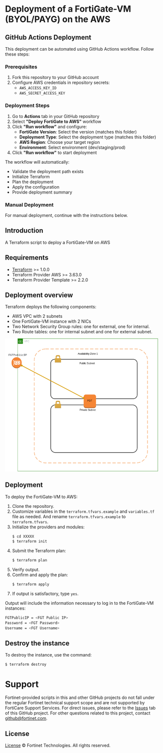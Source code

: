 # Deployment of a FortiGate-VM (BYOL/PAYG)  on the AWS

## GitHub Actions Deployment

This deployment can be automated using GitHub Actions workflow. Follow these steps:

### Prerequisites
1. Fork this repository to your GitHub account
2. Configure AWS credentials in repository secrets:
   - `AWS_ACCESS_KEY_ID`
   - `AWS_SECRET_ACCESS_KEY`

### Deployment Steps
1. Go to **Actions** tab in your GitHub repository
2. Select **"Deploy FortiGate to AWS"** workflow
3. Click **"Run workflow"** and configure:
   - **FortiGate Version**: Select the version (matches this folder)
   - **Deployment Type**: Select the deployment type (matches this folder)
   - **AWS Region**: Choose your target region
   - **Environment**: Select environment (dev/staging/prod)
4. Click **"Run workflow"** to start deployment

The workflow will automatically:
- Validate the deployment path exists
- Initialize Terraform
- Plan the deployment
- Apply the configuration
- Provide deployment summary

### Manual Deployment
For manual deployment, continue with the instructions below.


## Introduction
A Terraform script to deploy a FortiGate-VM on AWS

## Requirements
* [Terraform](https://learn.hashicorp.com/terraform/getting-started/install.html) >= 1.0.0
* Terraform Provider AWS >= 3.63.0
* Terraform Provider Template >= 2.2.0


## Deployment overview
Terraform deploys the following components:
   - AWS VPC with 2 subnets
   - One FortiGate-VM instance with 2 NICs
   - Two Network Security Group rules: one for external, one for internal.
   - Two Route tables: one for internal subnet and one for external subnet.

![single-architecture](./aws-topology-single.png?raw=true "GWLB Architecture")

## Deployment
To deploy the FortiGate-VM to AWS:
1. Clone the repository.
2. Customize variables in the `terraform.tfvars.example` and `variables.tf` file as needed.  And rename `terraform.tfvars.example` to `terraform.tfvars`.
3. Initialize the providers and modules:
   ```sh
   $ cd XXXXX
   $ terraform init
    ```
4. Submit the Terraform plan:
   ```sh
   $ terraform plan
   ```
5. Verify output.
6. Confirm and apply the plan:
   ```sh
   $ terraform apply
   ```
7. If output is satisfactory, type `yes`.

Output will include the information necessary to log in to the FortiGate-VM instances:
```sh
FGTPublicIP = <FGT Public IP>
Password = <FGT Password>
Username = <FGT Username>
```

## Destroy the instance
To destroy the instance, use the command:
```sh
$ terraform destroy
```

# Support
Fortinet-provided scripts in this and other GitHub projects do not fall under the regular Fortinet technical support scope and are not supported by FortiCare Support Services.
For direct issues, please refer to the [Issues](https://github.com/fortinet/fortigate-terraform-deploy/issues) tab of this GitHub project.
For other questions related to this project, contact [github@fortinet.com](mailto:github@fortinet.com).

## License
[License](https://github.com/fortinet/fortigate-terraform-deploy/blob/master/LICENSE) © Fortinet Technologies. All rights reserved.



